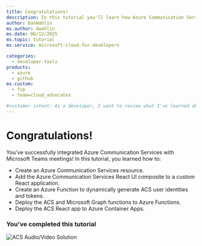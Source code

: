 ```yaml
---
title: Congratulations!
description: In this tutorial you'll learn how Azure Communication Services can be used in a custom React application to allow a user to make an audio/video call into a Microsoft Teams meeting. You'll learn about the different building blocks that can be used to make this scenario possible and be provided with hands-on steps to walk you through the different Microsoft Cloud services involved.
author: DanWahlin
ms.author: dwahlin
ms.date: 06/12/2025
ms.topic: tutorial
ms.service: microsoft-cloud-for-developers

categories:
  - developer-tools
products:
  - azure
  - github
ms.custom:
  - fcp
  - team=cloud_advocates

#customer intent: As a developer, I want to review what I've learned about integrating Azure Communication Services with Teams meetings.
---
```


<!-- markdownlint-disable MD041 -->

# Congratulations!

You've successfully integrated Azure Communication Services with Microsoft Teams meetings! In this tutorial, you learned how to:
- Create an Azure Communication Services resource.
- Add the Azure Communication Services React UI composite to a custom React application.
- Create an Azure Function to dynamically generate ACS user identities and tokens.
- Deploy the ACS and Microsoft Graph functions to Azure Functions.
- Deploy the ACS React app to Azure Container Apps.

### You've completed this tutorial

![ACS Audio/Video Solution](./media/architecture-no-title.png "Scenario Architecture")
